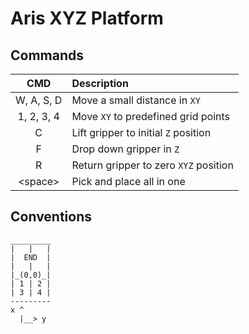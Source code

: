 # Aris XYZ Platform


## Commands

| CMD | Description |
|:-:|:-|
|W, A, S, D|Move a small distance in `XY`|
|1, 2, 3, 4|Move `XY` to predefined grid points|
|C|Lift gripper to initial `Z` position|
|F|Drop down gripper in `Z`|
|R|Return gripper to zero `XYZ` position|
|\<space\>|Pick and place all in one|

## Conventions

```
_________
|   |   |
|  END  |
|   |   |
|_(0,0)_|
| 1 | 2 |
| 3 | 4 |
---------
x ^
  |__> y

```